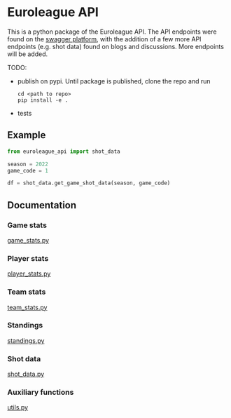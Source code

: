 # Euroleague API

This is a python package of the Euroleague API. The API endpoints were found on the [swagger platform](https://api-live.euroleague.net/swagger/index.html), with the addition of a few more API endpoints (e.g. shot data) found on blogs and discussions. More endpoints will be added.

TODO:
- publish on pypi. Until package is published, clone the repo and run
  ```
  cd <path to repo>
  pip install -e .
  ```
- tests

## Example
```python
from euroleague_api import shot_data

season = 2022
game_code = 1

df = shot_data.get_game_shot_data(season, game_code)
```

## Documentation

### Game stats
[game_stats.py](docs/euroleague_api/game_stats.md)

### Player stats
[player_stats.py](docs/euroleague_api/player_stats.md)

### Team stats
[team_stats.py](docs/euroleague_api/team_stats.md)

### Standings
[standings.py](docs/euroleague_api/standings.md)

### Shot data
[shot_data.py](docs/euroleague_api/shot_data.md)

### Auxiliary functions
[utils.py](docs/euroleague_api/utils.md)
